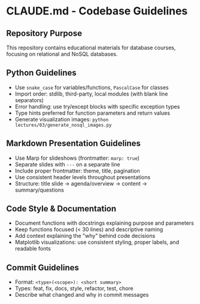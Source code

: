 # CLAUDE.md - Codebase Guidelines

## Repository Purpose
This repository contains educational materials for database courses, focusing on relational and NoSQL databases.

## Python Guidelines
- Use `snake_case` for variables/functions, `PascalCase` for classes
- Import order: stdlib, third-party, local modules (with blank line separators)
- Error handling: use try/except blocks with specific exception types
- Type hints preferred for function parameters and return values
- Generate visualization images: `python lectures/03/generate_nosql_images.py`

## Markdown Presentation Guidelines
- Use Marp for slideshows (frontmatter: `marp: true`)
- Separate slides with `---` on a separate line
- Include proper frontmatter: theme, title, pagination
- Use consistent header levels throughout presentations
- Structure: title slide → agenda/overview → content → summary/questions

## Code Style & Documentation
- Document functions with docstrings explaining purpose and parameters
- Keep functions focused (< 30 lines) and descriptive naming
- Add context explaining the "why" behind code decisions
- Matplotlib visualizations: use consistent styling, proper labels, and readable fonts

## Commit Guidelines
- Format: `<type>(<scope>): <short summary>`
- Types: feat, fix, docs, style, refactor, test, chore
- Describe what changed and why in commit messages